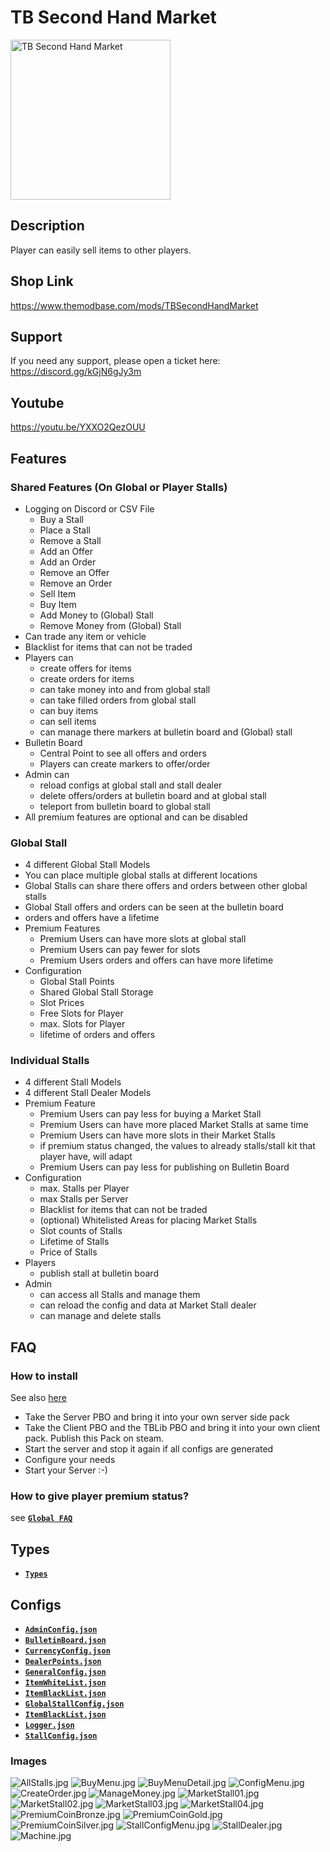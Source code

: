 # TB Second Hand Market

<img src="./TBSecondHandMarket.jpeg" alt="TB Second Hand Market" width="256"/>

## Description

Player can easily sell items to other players.

## Shop Link

https://www.themodbase.com/mods/TBSecondHandMarket

## Support

If you need any support, please open a ticket here: https://discord.gg/kGjN6gJy3m

## Youtube

https://youtu.be/YXXO2QezOUU

## Features

### Shared Features (On Global or Player Stalls)
- Logging on Discord or CSV File
  - Buy a Stall
  - Place a Stall
  - Remove a Stall
  - Add an Offer
  - Add an Order
  - Remove an Offer
  - Remove an Order
  - Sell Item
  - Buy Item
  - Add Money to (Global) Stall
  - Remove Money from (Global) Stall
- Can trade any item or vehicle
- Blacklist for items that can not be traded
- Players can
  - create offers for items
  - create orders for items
  - can take money into and from global stall
  - can take filled orders from global stall
  - can buy items
  - can sell items
  - can manage there markers at bulletin board and (Global) stall
- Bulletin Board
  - Central Point to see all offers and orders
  - Players can create markers to offer/order
- Admin can
  - reload configs at global stall and stall dealer
  - delete offers/orders at bulletin board and at global stall
  - teleport from bulletin board to global stall
- All premium features are optional and can be disabled

### Global Stall
- 4 different Global Stall Models
- You can place multiple global stalls at different locations
- Global Stalls can share there offers and orders between other global stalls
- Global Stall offers and orders can be seen at the bulletin board
- orders and offers have a lifetime
- Premium Features
  - Premium Users can have more slots at global stall
  - Premium Users can pay fewer for slots
  - Premium Users orders and offers can have more lifetime
- Configuration
  - Global Stall Points
  - Shared Global Stall Storage
  - Slot Prices
  - Free Slots for Player
  - max. Slots for Player
  - lifetime of orders and offers

### Individual Stalls

- 4 different Stall Models
- 4 different Stall Dealer Models
- Premium Feature
    - Premium Users can pay less for buying a Market Stall
    - Premium Users can have more placed Market Stalls at same time
    - Premium Users can have more slots in their Market Stalls
    - if premium status changed, the values to already stalls/stall kit that player have, will adapt 
    - Premium Users can pay less for publishing on Bulletin Board
- Configuration
  - max. Stalls per Player 
  - max Stalls per Server
  - Blacklist for items that can not be traded
  - (optional) Whitelisted Areas for placing Market Stalls
  - Slot counts of Stalls 
  - Lifetime of Stalls 
  - Price of Stalls
- Players 
  - publish stall at bulletin board
- Admin 
  - can access all Stalls and manage them
  - can reload the config and data at Market Stall dealer
  - can manage and delete stalls


## FAQ

### How to install

See also [here](../The%20Mod%20Base/README.md)

- Take the Server PBO and bring it into your own server side pack
- Take the Client PBO and the TBLib PBO and bring it into your own client pack. Publish this Pack on steam.
- Start the server and stop it again if all configs are generated
- Configure your needs
- Start your Server :-)

### How to give player premium status?
see [**`Global FAQ`**](../GlobalConfigs/Readme.md#FAQ)

## Types
- [**`Types`**](Types.md)

## Configs

- [**`AdminConfig.json`**](../GlobalConfigs/Readme.md#adminconfigjson)
- [**`BulletinBoard.json`**](./Configs/BulletinBoard.md)
- [**`CurrencyConfig.json`**](../GlobalConfigs/Readme.md#currencyconfigjson)
- [**`DealerPoints.json`**](./Configs/DealerPoints.md)
- [**`GeneralConfig.json`**](./Configs/GeneralConfig.md)
- [**`ItemWhiteList.json`**](./Configs/ItemWhiteList.md)
- [**`ItemBlackList.json`**](./Configs/ItemBlackList.md)
- [**`GlobalStallConfig.json`**](./Configs/GlobalStallConfig.md)
- [**`ItemBlackList.json`**](./Configs/ItemBlackList.md)
- [**`Logger.json`**](./Configs/Logger.md)
- [**`StallConfig.json`**](./Configs/StallConfig.md)

### Images

![AllStalls.jpg](./img/AllStalls.jpg)
![BuyMenu.jpg](./img/BuyMenu.jpg)
![BuyMenuDetail.jpg](./img/BuyMenuDetail.jpg)
![ConfigMenu.jpg](./img/ConfigMenu.jpg)
![CreateOrder.jpg](./img/CreateOrder.jpg)
![ManageMoney.jpg](./img/ManageMoney.jpg)
![MarketStall01.jpg](./img/Stand_01.jpg)
![MarketStall02.jpg](./img/Stand_02.jpg)
![MarketStall03.jpg](./img/Stand_03.jpg)
![MarketStall04.jpg](./img/Stand_04.jpg)
![PremiumCoinBronze.jpg](./img/PremiumCoinBronze.jpg)
![PremiumCoinGold.jpg](./img/PremiumCoinGold.jpg)
![PremiumCoinSilver.jpg](./img/PremiumCoinSilver.jpg)
![StallConfigMenu.jpg](./img/StallConfigMenu.jpg)
![StallDealer.jpg](./img/StallDealer.jpg)
![Machine.jpg](./img/Machine.jpg)
